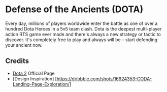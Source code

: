 # Defense of the Ancients (DOTA)

Every day, millions of players worldwide enter the battle as one of over a hundred Dota Heroes in a 5v5 team clash. Dota is the deepest multi-player action RTS game ever made and there's always a new strategy or tactic to discover. It's completely free to play and always will be – start defending your ancient now.

## Credits

-   [Dota 2](https://www.dota2.com/home) Official Page
-   [Design Inspiration] [https://dribbble.com/shots/16924353-CODA-Landing-Page-Exploration/]
